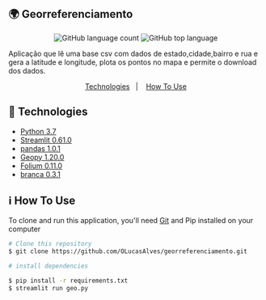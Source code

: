 ## 🌍 Georreferenciamento

<p align="center">
    <img alt="GitHub language count" src="https://img.shields.io/github/languages/count/OLucasAlves/georreferenciamento" />
    <img alt="GitHub top language" src="https://img.shields.io/github/languages/top/OLucasAlves/georreferenciamento" />
</p>

<p>
Aplicação que lê uma base csv com dados de estado,cidade,bairro e rua e gera a latitude e longitude, plota os pontos no mapa e permite o download dos dados.
</p>


<p align="center">
  <a href="#rocket-technologies">Technologies</a>&nbsp;&nbsp;&nbsp;|&nbsp;&nbsp;&nbsp;
  <a href="#information_source-how-to-use">How To Use</a>
</p>


## :rocket: Technologies

-  [Python 3.7](https://www.python.org/)
-  [Streamlit 0.61.0](https://www.streamlit.io/)
-  [pandas 1.0.1](https://pandas.pydata.org/)
-  [Geopy 1.20.0](https://geopy.readthedocs.io/en/stable/)
-  [Folium 0.11.0](https://python-visualization.github.io/folium/)
-  [branca 0.3.1](branca)

## :information_source: How To Use

To clone and run this application, you'll need [Git](https://git-scm.com) and Pip installed on your computer

```bash
# Clone this repository
$ git clone https://github.com/OLucasAlves/georreferenciamento.git

# install dependencies

$ pip install -r requirements.txt
$ streamlit run geo.py



